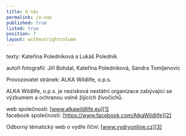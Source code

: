 ```yaml
---
title: O nás
permalink: /o-nas
published: true
listed: true
position: 7
layout: withoutrightcolumn
---
```

texty: Kateřina Poledníková a Lukáš Poledník

autoři fotografií: Jiří Bohdal, Kateřina Poledníková, Sandra Tomljenovic

Provozovatel stránek: ALKA Wildlife, o.p.s.

ALKA Wildlife, o.p.s. je nezisková nestátní organizace zabývající se
výzkumem a ochranou volně žijících živočichů.

web společnosti: [www.alkawildlife.eu][1]  
facebook společnosti: [https://www.facebook.com/AlkaWildlife][2]

Odborný tématický web o vydře říční: [www.vydryonline.cz][3]


[1]: http://www.alkawildlife.eu
[2]: https://www.facebook.com/AlkaWildlife
[3]: http://www.vydryonline.cz
